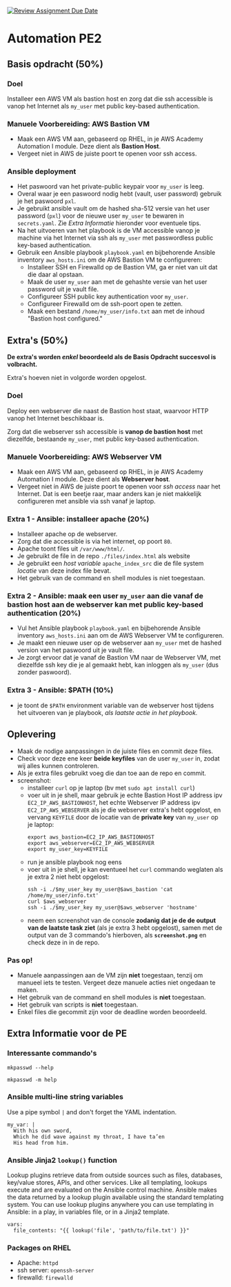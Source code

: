 [![Review Assignment Due Date](https://classroom.github.com/assets/deadline-readme-button-24ddc0f5d75046c5622901739e7c5dd533143b0c8e959d652212380cedb1ea36.svg)](https://classroom.github.com/a/jn-1pxQS)
# Automation PE2

## Basis opdracht (50%)

### Doel
Installeer een AWS VM als bastion host en zorg dat die ssh accessible is vanop het Internet als `my_user` met public key-based authentication.

### Manuele Voorbereiding: AWS Bastion VM
- Maak een AWS VM aan, gebaseerd op RHEL, in je AWS Academy Automation I module. Deze dient als **Bastion Host**.
- Vergeet niet in AWS de juiste poort te openen voor ssh access.

### Ansible deployment
- Het paswoord van het private-public keypair voor `my_user` is leeg.
- Overal waar je een paswoord nodig hebt (vault, user password) gebruik je het paswoord `pxl`.
- Je gebruikt ansible vault om de hashed sha-512 versie van het user password (`pxl`) voor de nieuwe user `my_user` te bewaren in `secrets.yaml`. Zie *Extra Informatie* hieronder voor eventuele tips.
- Na het uitvoeren van het playbook is de VM accessible vanop je machine via het Internet via ssh als `my_user` met passwordless public key-based authentication.
- Gebruik een Ansible playbook `playbook.yaml` en bijbehorende Ansible inventory `aws_hosts.ini` om de AWS Bastion VM te configureren:
  - Installeer SSH en Firewalld op de Bastion VM, ga er niet van uit dat die daar al opstaan.
  - Maak de user `my_user` aan met de gehashte versie van het user password uit je vault file.
  - Configureer SSH public key authentication voor `my_user`.
  - Configureer Firewalld om de ssh-poort open te zetten.
  - Maak een bestand `/home/my_user/info.txt` aan met de inhoud "Bastion host configured."

## Extra's (50%)
**De extra's worden *enkel* beoordeeld als de Basis Opdracht succesvol is volbracht.**

Extra's hoeven niet in volgorde worden opgelost.

### Doel

Deploy een webserver die naast de Bastion host staat, waarvoor HTTP vanop het Internet beschikbaar is.

Zorg dat die webserver ssh accessible is **vanop de bastion host** met diezelfde, bestaande `my_user`, met public key-based authentication.

### Manuele Voorbereiding: AWS Webserver VM
- Maak een AWS VM aan, gebaseerd op RHEL, in je AWS Academy Automation I module. Deze dient als **Webserver host**.
- Vergeet niet in AWS de juiste poort te openen voor *ssh access* naar het Internet. Dat is een beetje raar, maar anders kan je niet makkelijk configureren met ansible via ssh vanaf je laptop.

### Extra 1 - Ansible: installeer apache (20%)
- Installeer apache op de webserver.
- Zorg dat die accessible is via het internet, op poort `80`.
- Apache toont files uit `/var/www/html/`.
- Je gebruikt de file in de repo `./files/index.html` als website
- Je gebruikt een *host variable* `apache_index_src` die de file system *locatie* van deze index file bevat.
- Het gebruik van de command en shell modules is niet toegestaan.

### Extra 2 - Ansible: maak een user `my_user` aan die vanaf de bastion host aan de webserver kan met public key-based authentication (20%)
- Vul het Ansible playbook `playbook.yaml` en bijbehorende Ansible inventory `aws_hosts.ini` aan om de AWS Webserver VM te configureren.
- Je maakt een nieuwe user op de webserver aan `my_user` met de hashed version van het paswoord uit je vault file.
- Je zorgt ervoor dat je vanaf de Bastion VM naar de Webserver VM, met diezelfde ssh key die je al gemaakt hebt, kan inloggen als `my_user` (dus zonder paswoord).

### Extra 3 - Ansible: $PATH (10%)
- je toont de `$PATH` environment variable van de webserver host tijdens het uitvoeren van je playbook, *als laatste actie in het playbook.*

## Oplevering
- Maak de nodige aanpassingen in de juiste files en commit deze files.
- Check voor deze ene keer **beide keyfiles** van de user `my_user` in, zodat wij alles kunnen controleren.
- Als je extra files gebruikt voeg die dan toe aan de repo en commit.
- screenshot:
  - installeer `curl` op je laptop (bv met `sudo apt install curl`)
  - voer uit in je shell, maar gebruik je echte Bastion Host IP address ipv `EC2_IP_AWS_BASTIONHOST`, het echte Webserver IP address ipv `EC2_IP_AWS_WEBSERVER` als je die webserver extra's hebt opgelost, en vervang `KEYFILE` door de locatie van de **private key** van `my_user` op je laptop:
    ```
    export aws_bastion=EC2_IP_AWS_BASTIONHOST
    export aws_webserver=EC2_IP_AWS_WEBSERVER
    export my_user_key=KEYFILE
    ```
  - run je ansible playbook nog eens
  - voer uit in je shell, je kan eventueel het `curl` commando weglaten als je extra 2 niet hebt opgelost:
    ```
    ssh -i ./$my_user_key my_user@$aws_bastion 'cat /home/my_user/info.txt'
    curl $aws_webserver
    ssh -i ./$my_user_key my_user@$aws_webserver 'hostname'
    ```
  - neem een screenshot van de console **zodanig dat je de de output van de laatste task ziet** (als je extra 3 hebt opgelost), samen met de output van de 3 commando's hierboven, als **`screenshot.png`** en check deze in in de repo.

### Pas op!
- Manuele aanpassingen aan de VM zijn **niet** toegestaan, tenzij om manueel iets te testen. Vergeet deze manuele acties niet ongedaan te maken.
- Het gebruik van de command en shell modules is **niet**  toegestaan.
- Het gebruik van scripts is **niet**  toegestaan.
- Enkel files die gecommit zijn voor de deadline worden beoordeeld.

## Extra Informatie voor de PE

### Interessante commando's
`mkpasswd --help`

`mkpasswd -m help`

### Ansible multi-line string variables
Use a pipe symbol `|` and don't forget the YAML indentation.
```
my_var: |
  With his own sword,
  Which he did wave against my throat, I have ta’en
  His head from him.
```

### Ansible Jinja2 `lookup()` function
Lookup plugins retrieve data from outside sources such as files, databases, key/value stores, APIs, and other services. Like all templating, lookups execute and are evaluated on the Ansible control machine. Ansible makes the data returned by a lookup plugin available using the standard templating system. 
You can use lookup plugins anywhere you can use templating in Ansible: in a play, in variables file, or in a Jinja2 template.
```
vars:
  file_contents: "{{ lookup('file', 'path/to/file.txt') }}"
```

### Packages on RHEL
- Apache: `httpd`
- ssh server: `openssh-server`
- firewalld: `firewalld`
